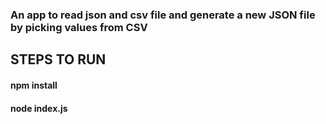 ### An app to read json and csv file and generate a new JSON file by picking values from CSV ###


## STEPS TO RUN ##
#### npm install 
#### node index.js
